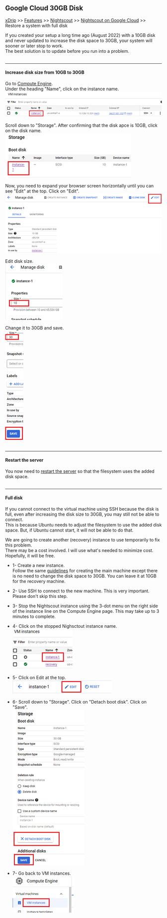 ## Google Cloud 30GB Disk
[xDrip](../../README.md) >> [Features](../Features_page.md) >> [Nightscout](../Nightscout_page.md) >> [Nightscout on Google Cloud](./GoogleCloud.md) >> Restore a system with full disk  
  
If you created your setup a long time ago (August 2022) with a 10GB disk and never updated to increase the disk space to 30GB, your system will sooner or later stop to work.  
The best solution is to update before you run into a problem.  
<br/>  
  
---  
  
#### **Increase disk size from 10GB to 30GB**  
Go to [Compute Engine](./ComputeEngine.md).  
Under the heading "Name", click on the instance name.  
![](./images/InstanceName.png)  
  
Scroll down to "Storage".  After confirming that the disk apce is 10GB, click on the disk name.  
![](./images/EditInstanceDisk.png)  
  
Now, you need to expand your browser screen horizontally until you can see "Edit" at the top.  Click on "Edit".  
![](./images/EditDisk.png)  
  
Edit disk size.  
![](./images/Disk10G.png)  
  
Change it to 30GB and save.  
![](./images/UpdateDiskSize.png)  
<br/>  
  
---  
  
#### **Restart the server**
You now need to [restart the server](./Restart.md) so that the filesystem uses the added disk space.  
<br/>  
  
---  
  
#### **Full disk**
If you cannot connect to the virtual machine using SSH because the disk is full, even after increasing the disk size to 30GB, you may still not be able to connect.  
This is because Ubuntu needs to adjust the filesystem to use the added disk space.  But, if Ubuntu cannot start, it will not be able to do that.  
  
We are going to create another (recovery) instance to use temporarily to fix this problem.  
There may be a cost involved.  I will use what's needed to minimize cost.  Hopefully, it will be free.  
  
- 1- Create a new instance.  
Follow the same [guidelines](./VirtualMachine.md) for creating the main machine except there is no need to change the disk space to 30GB.  You can leave it at 10GB for the recovery machine.  

- 2- Use SSH to connect to the new machine.  This is very important.  Please don't skip this step.  
 
- 3- Stop the Nightscout instance using the 3-dot menu on the right side of the instance line on the Compute Engine page.  This may take up to 3 minutes to complete.  
 
- 4- Click on the stopped Nighsctout instance name.  
![](./images/StoppedInstanceSelect.png)  

- 5- Click on Edit at the top.  
![](./images/EditInstance.png)  

- 6- Scroll down to "Storage".  Click on "Detach boot disk".  Click on "Save".  
![](./images/DetachBootDisk.png)  

- 7- Go back to VM instances.  
![](./images/VM_Instances.png)  
  
